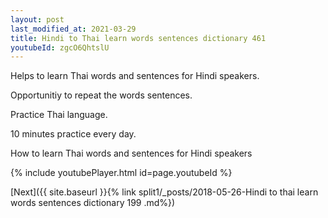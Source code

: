 ```yaml
---
layout: post
last_modified_at: 2021-03-29
title: Hindi to Thai learn words sentences dictionary 461 
youtubeId: zgcO6QhtslU
---
```

 
 
Helps to learn Thai words and sentences for Hindi speakers.

Opportunitiy to repeat the words sentences. 

Practice Thai language. 
 
10 minutes practice every day. 
 
How to learn Thai words and sentences for Hindi speakers 
 
{% include youtubePlayer.html id=page.youtubeId %}
 
 
[Next]({{ site.baseurl }}{% link  split1/_posts/2018-05-26-Hindi to thai learn words sentences dictionary 199 .md%})
 
